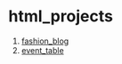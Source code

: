 # html_projects

1. [fashion_blog](https://fashion-blog35.netlify.app)
1. [event_table](https://event-table35.netlify.app)
